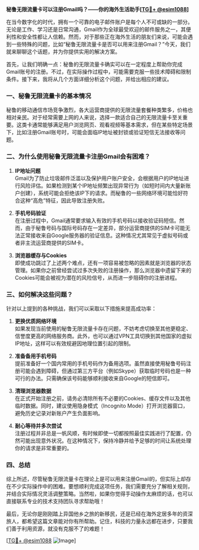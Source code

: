 **秘鲁无限流量卡可以注册Gmail吗？——你的海外生活助手[[TG💪+ @esim1088](https://t.me/s/esim1088)]**

在当今数字化的时代，拥有一个可靠的电子邮件账户是每个人不可或缺的一部分。无论是工作、学习还是日常沟通，Gmail作为全球最受欢迎的邮件服务之一，其便利性和安全性都让人信赖。然而，对于那些正在海外生活的朋友们来说，可能会遇到一些特殊的问题，比如“秘鲁无限流量卡是否可以用来注册Gmail？”今天，我们就来聊聊这个话题，并为你提供实用的解决方案。

首先，让我们明确一点：秘鲁的无限流量卡确实可以在一定程度上帮助你完成Gmail账号的注册。不过，在实际操作过程中，可能需要克服一些技术障碍和限制条件。接下来，我将从几个方面详细分析这个问题，并给出相应的建议。

### 一、秘鲁无限流量卡的基本情况

秘鲁的移动通信市场竞争激烈，各大运营商提供的无限流量套餐种类繁多，价格也相对亲民。对于经常需要上网的人来说，选择一款适合自己的无限流量卡至关重要。这类卡通常能够满足用户浏览网页、观看视频等基本需求，但在某些特定场景下，比如注册Gmail账号时，可能会面临IP地址被封锁或验证短信无法接收等问题。

### 二、为什么使用秘鲁无限流量卡注册Gmail会有困难？

1. **IP地址问题**  
   Gmail为了防止垃圾邮件泛滥以及保护用户账户安全，会根据用户的IP地址进行风险评估。如果检测到某个IP地址频繁出现异常行为（如短时间内大量新账户创建），系统可能会拒绝该IP下的请求。而秘鲁的一些网络环境可能恰好符合这种“高危”特征，因此导致注册失败。

2. **手机号码验证**  
   在注册过程中，Gmail通常要求输入有效的手机号码以接收验证码短信。然而，由于秘鲁号码与国际号码存在一定差异，部分运营商提供的SIM卡可能无法正常接收来自Google服务器的验证信息。这种情况尤其常见于虚拟号码或者非主流运营商提供的SIM卡。

3. **浏览器缓存与Cookies**  
   即使成功跳过了上述两个难点，还有一项容易被忽略的因素就是浏览器的状态管理。如果你之前曾经尝试过多次失败的注册操作，那么浏览器中遗留下来的Cookies可能会被视为潜在的风险信号，从而进一步阻碍你的注册进程。

### 三、如何解决这些问题？

针对以上提到的各种挑战，我们可以采取以下措施来提高成功率：

1. **更换优质网络环境**  
   如果发现当前使用的秘鲁无限流量卡存在问题，不妨考虑切换至其他更稳定、信誉度更高的网络服务商。此外，也可以通过VPN工具切换到其他国家的虚拟IP地址，这样可以有效规避因地理位置引起的限制。

2. **准备备用手机号码**  
   提前准备好一个国内常用的手机号码作为备用选项。虽然直接使用秘鲁号码注册可能会遇到障碍，但通过第三方平台（例如Skype）获取临时号码也是一种可行的办法。只需确保该号码能够顺利接收来自Google的短信即可。

3. **清理浏览器数据**  
   在正式开始注册之前，请务必清除所有不必要的Cookies、缓存文件以及其他临时数据。同时，建议使用隐身模式（Incognito Mode）打开浏览器窗口，避免历史记录对新账户产生负面影响。

4. **耐心等待并多次尝试**  
   注册过程并非总是一帆风顺，有时候即使一切都按照最佳实践进行了配置，仍然可能出现意外状况。在这种情况下，保持冷静并给予足够的时间让系统处理你的请求是非常重要的。

### 四、总结

综上所述，尽管秘鲁无限流量卡在理论上是可以用来注册Gmail的，但实际上却存在不少实际操作中的困难。要想顺利完成这项任务，我们需要充分了解相关规则，并结合实际情况灵活调整策略。当然啦，如果你觉得手动操作太麻烦的话，也可以直接联系专业的技术支持团队寻求帮助哦！

最后，无论你是刚刚踏上异国他乡之旅的新移民，还是已经在海外定居多年的资深旅人，都希望这篇文章能对你有所帮助。记住，科技的力量永远都在进步，只要我们善于利用资源，就没有克服不了的难题！  

[[TG💪+ @esim1088](https://t.me/s/esim1088) ![Image](https://i.postimg.cc/4NQfJmqS/Snipaste-2025-05-13-00-14-12.png)]